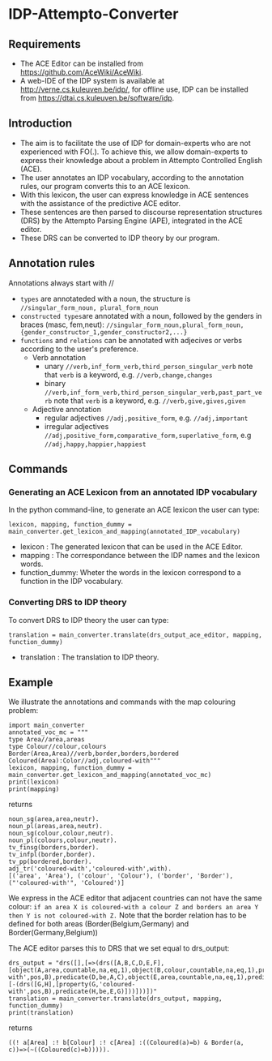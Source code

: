# IDP-Attempto-Converter
## Requirements
* The ACE Editor can be installed from https://github.com/AceWiki/AceWiki.
* A web-IDE of the IDP system is available at http://verne.cs.kuleuven.be/idp/, for offline use, IDP can be installed from https://dtai.cs.kuleuven.be/software/idp.
## Introduction
- The aim is to facilitate the use of IDP for domain-experts who are not experienced with FO(.). To achieve this, we allow domain-experts to express their knowledge about a problem in Attempto Controlled English (ACE).  
- The user annotates an IDP vocabulary, according to the annotation rules, our program converts this to an ACE lexicon.
- With this lexicon, the user can express knowledge in ACE sentences with the assistance of the predictive ACE editor.
- These sentences are then parsed to discourse representation structures (DRS) by the Attempto Parsing Engine (APE), integrated in the ACE editor.
- These DRS can be converted to IDP theory by our program.

## Annotation rules
Annotations always start with //
* `types` are annotateded with a noun, the structure is  `//singular_form_noun, plural_form_noun`
* `constructed types`are annotated with a noun, followed by the genders in braces (masc, fem,neut): `//singular_form_noun,plural_form_noun,{gender_constructor_1,gender_constructor2,...}`
* `functions` and `relations` can be annotated with adjecives or verbs according to the user's preference.
  * Verb annotation 
      * unary `//verb,inf_form_verb,third_person_singular_verb` note that `verb` is a keyword, e.g. `//verb,change,changes`
     * binary `//verb,inf_form_verb,third_person_singular_verb,past_part_verb` note that `verb` is a keyword, e.g. `//verb,give,gives,given`
  * Adjective annotation
     * regular adjectives `//adj,positive_form`, e.g. `//adj,important`
     * irregular adjectives `//adj,positive_form,comparative_form,superlative_form`, e.g `//adj,happy,happier,happiest`
     
## Commands
### Generating an ACE Lexicon from an annotated IDP vocabulary
In the python command-line, to generate an ACE lexicon the user can type:
```
lexicon, mapping, function_dummy = main_converter.get_lexicon_and_mapping(annotated_IDP_vocabulary)
```
- lexicon :  The generated lexicon that can be used in the ACE Editor.
- mapping :  The correspondance between the IDP names and the lexicon words. 
- function_dummy:  Wheter the words in the lexicon correspond to a function in the IDP vocabulary. 

### Converting DRS to IDP theory
To convert DRS to IDP theory the user can type:
```
translation = main_converter.translate(drs_output_ace_editor, mapping, function_dummy)
```
- translation : The translation to IDP theory.

 
## Example
   We illustrate the annotations and commands with the map colouring problem:
```
import main_converter
annotated_voc_mc = """
type Area//area,areas
type Colour//colour,colours
Border(Area,Area)//verb,border,borders,bordered
Coloured(Area):Color//adj,coloured-with"""
lexicon, mapping, function_dummy = main_converter.get_lexicon_and_mapping(annotated_voc_mc)
print(lexicon)
print(mapping)
```
returns
```
noun_sg(area,area,neutr).
noun_pl(areas,area,neutr).
noun_sg(colour,colour,neutr).
noun_pl(colours,colour,neutr).
tv_finsg(borders,border).
tv_infpl(border,border).
tv_pp(bordered,border).
adj_tr('coloured-with','coloured-with',with).
[('area', 'Area'), ('colour', 'Colour'), ('border', 'Border'), ("'coloured-with'", 'Coloured')]
```
We express in the ACE editor that adjacent countries can not have the same colour: 
`if an area X is coloured-with a colour Z and borders an area Y then Y is not coloured-with Z.`
Note that the border relation has to be defined for both areas (Border(Belgium,Germany) and Border(Germany,Belgium))

The ACE editor parses this to DRS that we set equal to drs_output:
```
drs_output = "drs([],[=>(drs([A,B,C,D,E,F],[object(A,area,countable,na,eq,1),object(B,colour,countable,na,eq,1),property(C,'coloured-with',pos,B),predicate(D,be,A,C),object(E,area,countable,na,eq,1),predicate(F,border,A,E)]),drs([],[-(drs([G,H],[property(G,'coloured-with',pos,B),predicate(H,be,E,G)]))]))])"
translation = main_converter.translate(drs_output, mapping, function_dummy)
print(translation)
```
returns
```
((! a[Area] :! b[Colour] :! c[Area] :((Coloured(a)=b) & Border(a, c))=>(~((Coloured(c)=b))))).
```

